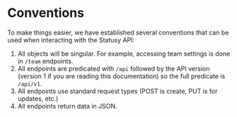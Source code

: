 # Conventions

To make things easier, we have established several conventions that can be
used when interacting with the Statusy API:

1. All objects will be singular. For example, accessing team settings is done in
`/team` endpoints.
2. All endpoints are predicated with `/api` followed by the API version (version
1 if you are reading this documentation) so the full predicate is `/api/v1`.
3. All endpoints use standard request types (POST is create, PUT is for updates, etc.)
4. All endpoints return data in JSON. 
